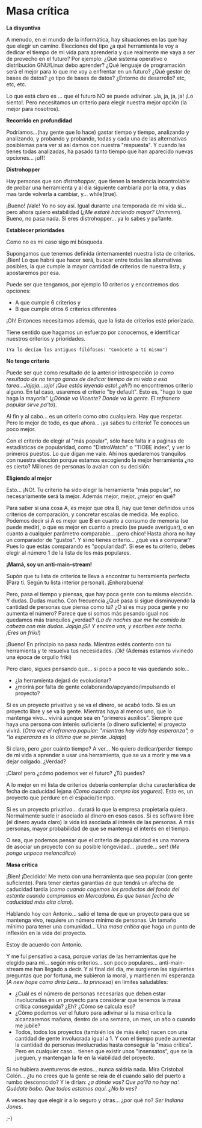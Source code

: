 
# Masa crítica

**La disyuntiva**

A menudo, en el mundo de la informática, hay situaciones en las que hay que elegir un camino. Elecciones del tipo ¿a qué herramienta le voy a dedicar el tiempo de mi vida para aprenderla y que realmente me vaya a ser de provecho en el futuro? Por ejemplo: ¿Qué sistema operativo o distribución GNU/Linux debo aprender? ¿Qué lenguaje de programación será el mejor para lo que me voy a enfrentar en un futuro? ¿Qué gestor de bases de datos? ¿o tipo de bases de datos? ¿Entorno de desarrollo? etc, etc, etc.

Lo que está claro es ... que el futuro NO se puede adivinar. ¡Ja, ja, ja, ja! ¡Lo siento!. Pero necesitamos un criterio para elegir nuestra mejor opción (la mejor para nosotros).

**Recorrido en profundidad**

Podríamos...(hay gente que lo hace) gastar tiempo y tiempo, analizando y analizando, y probando y probando, todas y cada una de las alternativas posiblemas para ver si así damos con nuestra "respuesta". Y cuando las tienes todas analizadas, ha pasado tanto tiempo que han aparecido nuevas opciones... ¡uff!

**Distrohopper**

Hay personas que son _distrohopper_, que tienen la tendencia incontrolable de probar una herramienta y al día siguiente cambiarla por la otra, y días mas tarde volverla a cambiar, y... while(true).

¡Bueno! ¡Vale! Yo no soy así. Igual durante una temporada de mi vida si... pero ahora quiero estabilidad (_¿Me estaré haciendo mayor? Ummmm_). Bueno, no pasa nada. Si eres distrohopper... ya lo sabes y pa'lante.

**Establecer prioridades**

Como no es mi caso sigo mi búsqueda.

Supongamos que tenemos definida (internamente) nuestra lista de criterios. ¡Bien! Lo que habrá que hacer será, buscar entre todas las alternativas posibles, la que cumple la mayor cantidad de criterios de nuestra lista, y apostaremos por esa.

Puede ser que tengamos, por ejemplo 10 criterios y encontremos dos opciones:
* A que cumple 6 criterios y
* B que cumple otros 6 criterios diferentes

¡Oh! Entonces necesitamos además, que la lista de criterios esté priorizada.

Tiene sentido que hagamos un esfuerzo por conocernos, e identificar nuestros criterios y prioridades.

`(Ya lo decían los antiguos filófosos: "Conócete a tí mismo")`

**No tengo criterio**

Puede ser que como resultado de la anterior introspección (_o como resultado de no tengo ganas de dedicar tiempo de mi vida a esa tarea...Jajaja...¡ojo! ¡Que estás leyendo esto! ¿eh?_) no encontremos criterio alguno. En tal caso, usaremos el criterio "by default". Esto es, "hago lo que haga la mayoría" (_¿Dónde va Vicente? Donde va la gente. El refranero popular sirve pa'to_).

Al fin y al cabo... es un criterio como otro cualquiera. Hay que respetar. Pero lo mejor de todo, es que ahora... ¡ya sabes tu criterio! Te conoces un poco mejor.

Con el criterio de elegir al "más popular", sólo hace falta ir a paǵinas de estadísticas de popularidad, como "DistroWatch" o "TIOBE index", y ver lo primeros puestos. Lo que digan me vale. Ahí nos quedaremos tranquilos con nuestra elección porque estamos escogiendo la mejor herramienta ¿no es cierto? Millones de personas lo avalan con su decisión.

**Eligiendo al mejor**

Esto... ¡NO!. Tu criterio ha sido elegir la herramienta "más popular", no necesariamente será la mejor. Además mejor, mejor, ¿mejor en qué?

Para saber si una cosa A, es mejor que otra B, hay que tener definidos unos criterios de comparación, y concretar escalas de medida. Me explico. Podemos decir si A es mejor que B en cuanto a consumo de memoria (se puede medir), o que es mejor en cuanto a precio (se puede averiguar), o en cuanto a cualquier parámetro comparable... ¡pero chico! Hasta ahora no hay un comparador de "gustos". Y si no tienes criterio... ¿qué vas a comparar?
Pues lo que estás comparando es "popularidad". Si ese es tu criterio, debes elegir al número 1 de la lista de los más populares.

**¡Mamá, soy un anti-main-stream!**

Supón que tu lista de criterios te lleva a encontrar tu herramienta perfecta (Para tí. Según tu lista interior personal). ¡Enhorabuena!

Pero, pasa el tiempo y piensas, que hay poca gente con tu misma elección. Y dudas. Dudas mucho. Con frecuencia ¿Qué pasa si sigue disminuyendo la cantidad de personas que piensa como tú? ¿O si es muy poca gente y no aumenta el número? Parece que si somos más pesando igual nos quedamos más tranquilos ¿verdad? (_La de noches que me he comido la cabeza con mis dudas. Jajaja ¡Si! Y encima vas, y escribes este tocho. ¡Eres un friki!_)

¡Bueno! En principio no pasa nada. Mientras estés contento con tu herramienta y te resuelva tus necesidades. ¡Ok! (Además estamos vivinedo una época de orgullo friki)

Pero claro, sigues pensando que... si poco a poco te vas quedando solo...
* ¿la herramienta dejará de evolucionar?
* ¿morirá por falta de gente colaborando/apoyando/impulsando el proyecto?

Si es un proyecto privativo y se va el dinero, se acabó todo. Si es un proyecto libre y se va la gente. Mientras haya al menos uno, que lo mantenga vivo... vivirá aunque sea en "primeros auxilios". Siempre que haya una persona con interés suficiente (o dinero suficiente) el proyecto vivirá.
(_Otra vez el refranero popular: "mientras hay vida hay esperanza", o "la esperanza es lo último que se pierde. Jajaja_)

Si claro, pero ¿por cuánto tiempo? A ver... No quiero dedicar/perder tiempo de mi vida a aprender a usar una herramienta, que se va a morir y me va a dejar colgado. ¿Verdad?

¡Claro! pero ¿cómo podemos ver el futuro? ¿Tú puedes?

A lo mejor en mi lista de criterios debería contemplar dicha característica de fecha de caducidad lejana (_Como cuando compro los yogures_). Esto es, un proyecto que perdure en el espacio/tiempo.

Si es un proyecto privativo... durará lo que la empresa propietaria quiera. Normalmente suele ir asociado al dinero en esos casos. Si es software libre (el dinero ayuda claro) la vida irá asociada al interés de las personas. A más personas, mayor probabilidad de que se mantenga el interés en el tiempo.

O sea, que podemos pensar que el criterio de popularidad es una manera de asociar un proyecto con su posible longevidad... ¡puede... ser! (_Me pongo unpoco melancólico_)

**Masa crítica**

¡Bien! ¡Decidido! Me meto con una herramienta que sea popular (con gente suficiente). Para tener ciertas garantías de que tendrá un afecha de caducidad tardía (_como cuando cogemos los productos del fondo del estante cuando compramos en Mercadona. Es que tienen fecha de caducidad más alta claro_).

Hablando hoy con Antonio... salió el tema de que un proyecto para que se mantenga vivo, requiere un número mínimo de personas. Un tamaño mínimo para tener una comunidad... Una _masa crítica_ que haga un punto de inflexión en la vida del proyecto.

Estoy de acuerdo con Antonio.

Y me fuí pensativo a casa, porque varias de las herramientas que he elegido para mi... según mis criterios... son poco populares... anti-main-stream me han llegado a decir. Y al final del día, me surgieron las siguientes preguntas que por fortuna, me subieron la moral, y mantienen mi esperanza (_A new hope como diría Leia... la princesa_) en límites saludables:

* ¿Cuál es el número de personas necesarias que deben estar involucradas en un proyecto para considerar que tenemos la masa crítica conseguida? ¿Eh? ¿Cómo se calcula eso?
* ¿Cómo podemos ver el futuro para adivinar si la masa crítica la alcanzaremos mañana, dentro de una semana, un mes, un año o cuando me jubile?
* Todos, todos los proyectos (también los de más éxito) nacen con una cantidad de gente involucrada igual a 1. Y con el tiempo puede aumentar la cantidad de personas involucradas hasta conseguir la "masa crítica". Pero en cualquier caso... tienen que existir unos "insensatos", que se la jueguen, y mantengan la fe en la viabilidad del proyecto.

Si no hubiera aventureros de estos... nunca saldría nada. Mira Cristobal Colón... ¿tu no crees que la gente se reía de él cuando salió del puerto a rumbo desconocido? Y le dirían: _¿a dónde vas? Que pa'llá no hay na'. Quédate bobo. Que todos estamos aquí. ¿No lo ves?_

A veces hay que elegir ir a lo seguro y otras... ¿por qué no? _Ser Indiana Jones_.

;-)
